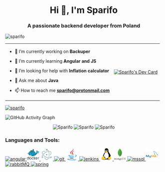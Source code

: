 

<h1 align="center">Hi 👋, I'm Sparifo</h1>
<h3 align="center">A passionate backend developer from Poland</h3>

<p align="left"> <img src="https://komarev.com/ghpvc/?username=sparifo&label=Sparifo&color=0e75b6&style=flat" alt="sparifo" /> </p>

<table>
<tr>
  <td valign="center">

- 🔭 I’m currently working on **Backuper**

- 🌱 I’m currently learning **Angular and JS**

- 🤝 I’m looking for help with **Inflation calculator**

- 💬 Ask me about **Java**

- 📫 How to reach me **sparifo@protonmail.com**

    <td >


<a href="https://app.daily.dev/Sparifo"><img src="https://api.daily.dev/devcards/e6bc671f76d34d7bbdaccb883b2110d7.png?r=8zi" width="400" alt="Sparifo's Dev Card"/></a>

   </td>

</tr>
</table>

<p align="left"> <a href="https://github.com/ryo-ma/github-profile-trophy"><img src="https://github-profile-trophy.vercel.app/?username=sparifo" alt="sparifo" /></a> </p>


![GitHub Activity Graph](https://activity-graph.herokuapp.com/graph?username=Sparifo&theme=dracula&hide_border=true)



<p align="center">
<img width="40%" src="https://github-readme-stats.vercel.app/api/top-langs?username=Sparifo&show_icons=true&theme=dracula&title_color=ff8000&text_color=ffffff&bg_color=6a6a6a&locale=en&layout=compact&hide_border=true" alt="Sparifo" /> 
<img width="48%" src="https://github-readme-stats.vercel.app/api?username=Sparifo&show_icons=true&theme=dracula&title_color=ff8000&text_color=ffffff&bg_color=6a6a6a&locale=en&hide_border=true" alt="Sparifo" />
<img width="48%" src="https://github-readme-streak-stats.herokuapp.com/?user=Sparifo&theme=highcontrast&hide_border=true" alt="Sparifo" />
</p>


<p align="left">
</p>

<h3 align="left">Languages and Tools:</h3>
<p align="left"> <a href="https://angular.io" target="_blank" rel="noreferrer"> <img src="https://angular.io/assets/images/logos/angular/angular.svg" alt="angular" width="40" height="40"/> </a> <a href="https://www.docker.com/" target="_blank" rel="noreferrer"> <img src="https://raw.githubusercontent.com/devicons/devicon/master/icons/docker/docker-original-wordmark.svg" alt="docker" width="40" height="40"/> </a> <a href="https://www.electronjs.org" target="_blank" rel="noreferrer"> <img src="https://raw.githubusercontent.com/devicons/devicon/master/icons/electron/electron-original.svg" alt="electron" width="40" height="40"/> </a> <a href="https://git-scm.com/" target="_blank" rel="noreferrer"> <img src="https://www.vectorlogo.zone/logos/git-scm/git-scm-icon.svg" alt="git" width="40" height="40"/> </a> <a href="https://www.java.com" target="_blank" rel="noreferrer"> <img src="https://raw.githubusercontent.com/devicons/devicon/master/icons/java/java-original.svg" alt="java" width="40" height="40"/> </a> <a href="https://www.jenkins.io" target="_blank" rel="noreferrer"> <img src="https://www.vectorlogo.zone/logos/jenkins/jenkins-icon.svg" alt="jenkins" width="40" height="40"/> </a> <a href="https://www.linux.org/" target="_blank" rel="noreferrer"> <img src="https://raw.githubusercontent.com/devicons/devicon/master/icons/linux/linux-original.svg" alt="linux" width="40" height="40"/> </a> <a href="https://www.mongodb.com/" target="_blank" rel="noreferrer"> <img src="https://raw.githubusercontent.com/devicons/devicon/master/icons/mongodb/mongodb-original-wordmark.svg" alt="mongodb" width="40" height="40"/> </a> <a href="https://www.microsoft.com/en-us/sql-server" target="_blank" rel="noreferrer"> <img src="https://www.svgrepo.com/show/303229/microsoft-sql-server-logo.svg" alt="mssql" width="40" height="40"/> </a> <a href="https://www.mysql.com/" target="_blank" rel="noreferrer"> <img src="https://raw.githubusercontent.com/devicons/devicon/master/icons/mysql/mysql-original-wordmark.svg" alt="mysql" width="40" height="40"/> </a> <a href="https://www.rabbitmq.com" target="_blank" rel="noreferrer"> <img src="https://www.vectorlogo.zone/logos/rabbitmq/rabbitmq-icon.svg" alt="rabbitMQ" width="40" height="40"/> </a> <a href="https://spring.io/" target="_blank" rel="noreferrer"> <img src="https://www.vectorlogo.zone/logos/springio/springio-icon.svg" alt="spring" width="40" height="40"/> </a> </p>



